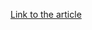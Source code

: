 [Link to the article](https://unit42.paloaltonetworks.com/pkplug_chinese_cyber_espionage_group_attacking_asia)
